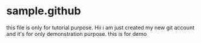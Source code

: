 # sample.github
this file is only for tutorial purpose.
 Hii i am just created my new git account and it's for only demonstration purpose.
this is for demo


